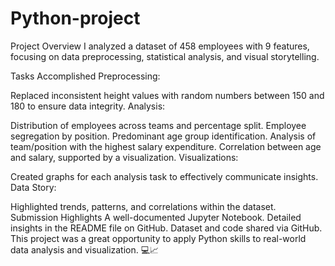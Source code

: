 # Python-project
Project Overview
I analyzed a dataset of 458 employees with 9 features, focusing on data preprocessing, statistical analysis, and visual storytelling.

Tasks Accomplished
Preprocessing:

Replaced inconsistent height values with random numbers between 150 and 180 to ensure data integrity.
Analysis:

Distribution of employees across teams and percentage split.
Employee segregation by position.
Predominant age group identification.
Analysis of team/position with the highest salary expenditure.
Correlation between age and salary, supported by a visualization.
Visualizations:

Created graphs for each analysis task to effectively communicate insights.
Data Story:

Highlighted trends, patterns, and correlations within the dataset.
Submission Highlights
A well-documented Jupyter Notebook.
Detailed insights in the README file on GitHub.
Dataset and code shared via GitHub.
This project was a great opportunity to apply Python skills to real-world data analysis and visualization. 💻📈
